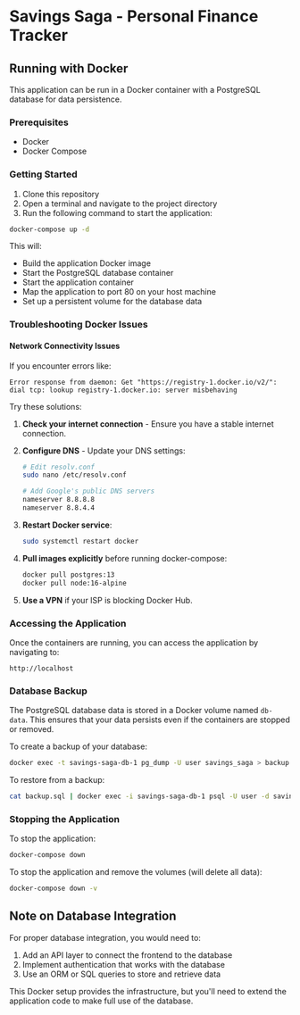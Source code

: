 
# Savings Saga - Personal Finance Tracker

## Running with Docker

This application can be run in a Docker container with a PostgreSQL database for data persistence.

### Prerequisites

- Docker
- Docker Compose

### Getting Started

1. Clone this repository
2. Open a terminal and navigate to the project directory
3. Run the following command to start the application:

```bash
docker-compose up -d
```

This will:
- Build the application Docker image
- Start the PostgreSQL database container
- Start the application container
- Map the application to port 80 on your host machine
- Set up a persistent volume for the database data

### Troubleshooting Docker Issues

#### Network Connectivity Issues

If you encounter errors like:
```
Error response from daemon: Get "https://registry-1.docker.io/v2/": dial tcp: lookup registry-1.docker.io: server misbehaving
```

Try these solutions:

1. **Check your internet connection** - Ensure you have a stable internet connection.

2. **Configure DNS** - Update your DNS settings:
   ```bash
   # Edit resolv.conf
   sudo nano /etc/resolv.conf
   
   # Add Google's public DNS servers
   nameserver 8.8.8.8
   nameserver 8.8.4.4
   ```

3. **Restart Docker service**:
   ```bash
   sudo systemctl restart docker
   ```

4. **Pull images explicitly** before running docker-compose:
   ```bash
   docker pull postgres:13
   docker pull node:16-alpine
   ```

5. **Use a VPN** if your ISP is blocking Docker Hub.

### Accessing the Application

Once the containers are running, you can access the application by navigating to:

```
http://localhost
```

### Database Backup

The PostgreSQL database data is stored in a Docker volume named `db-data`. This ensures that your data persists even if the containers are stopped or removed.

To create a backup of your database:

```bash
docker exec -t savings-saga-db-1 pg_dump -U user savings_saga > backup.sql
```

To restore from a backup:

```bash
cat backup.sql | docker exec -i savings-saga-db-1 psql -U user -d savings_saga
```

### Stopping the Application

To stop the application:

```bash
docker-compose down
```

To stop the application and remove the volumes (will delete all data):

```bash
docker-compose down -v
```

## Note on Database Integration

For proper database integration, you would need to:

1. Add an API layer to connect the frontend to the database
2. Implement authentication that works with the database
3. Use an ORM or SQL queries to store and retrieve data

This Docker setup provides the infrastructure, but you'll need to extend the application code to make full use of the database.
